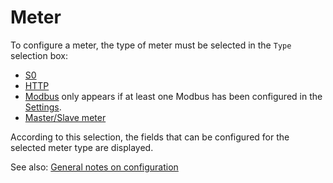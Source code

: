 # Meter
To configure a meter, the type of meter must be selected in the `Type` selection box:
- [S0](SOMeter_EN.md)
- [HTTP](HttpMeter_EN.md)
- [Modbus](ModbusMeter_EN.md) only appears if at least one Modbus has been configured in the [Settings](Settings_EN.md#user-content-modbus).
- [Master/Slave meter](MasterSlaveMeter_EN.md)

According to this selection, the fields that can be configured for the selected meter type are displayed.

See also: [General notes on configuration](Configuration_EN.md)